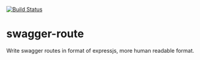 [![Build Status](https://travis-ci.org/forkgeeks/swagger-route.svg?branch=master)](https://travis-ci.org/forkgeeks/swagger-route)


# swagger-route
Write swagger routes in format of expressjs, more human readable format.
